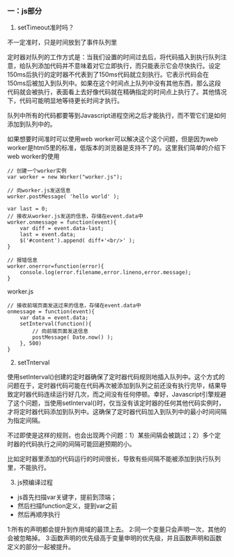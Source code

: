 ### 一：js部分

1. setTimeout准时吗？

不一定准时，只是时间放到了事件队列里

定时器对队列的工作方式是：当我们设置的时间过去后，将代码插入到执行队列注意，给队列添加代码并不意味着对它立即执行，而只能表示它会尽快执行。设定150ms后执行的定时器不代表到了150ms代码就立刻执行。它表示代码会在150ms后被加入到队列中。如果在这个时间点上队列中没有其他东西，那么这段代码就会被执行，表面看上去好像代码就在精确指定的时间点上执行了。其他情况下，代码可能明显地等待更长时间才执行。

队列中所有的代码都要等到Javascript进程空闲之后才能执行，而不管它们是如何添加到队列中的。

如果想要时间准时可以使用web worker可以解决这个这个问题，但是因为web worker是html5里的标准，低版本的浏览器是支持不了的。这里我们简单的介绍下web worker的使用
```
// 创建一个worker实例
var worker = new Worker("worker.js");

// 向worker.js发送信息
worker.postMessage( 'hello world' );

var last = 0;
// 接收从worker.js发送的信息，存储在event.data中
worker.onmessage = function(event){
    var diff = event.data-last;
    last = event.data;
    $('#content').append( diff+'<br/>' );
}

// 报错信息
worker.onerror=function(error){
    console.log(error.filename,error.lineno,error.message);
}
```
worker.js

```
// 接收前端页面发送过来的信息，存储在event.data中
onmessage = function(event){
    var data = event.data;
    setInterval(function(){
        // 向前端页面发送信息
        postMessage( Date.now() );
    }, 500)
}
```

2. setTnterval

使用setInterval()创建的定时器确保了定时器代码规则地插入队列中。这个方式的问题在于，定时器代码可能在代码再次被添加到队列之前还没有执行完毕，结果导致定时器代码连续运行好几次，而之间没有任何停顿。幸好，Javascript引擎规避了这个问题，当使用setInterval()时，仅当没有该定时器的任何其他代码实例时，才将定时器代码添加到队列中。这确保了定时器代码加入到队列中的最小时间间隔为指定间隔。

不过即使是这样的规则，也会出现两个问题：1）某些间隔会被跳过；2）多个定时器的代码执行之间的间隔可能回避预期的小。

比如定时器里添加的代码运行的时间很长，导致有些间隔不能被添加到执行队列里，不能执行。

3. js预编译过程

- js首先扫描var关键字，提前到顶端；
- 然后扫描function定义，提到var之前
- 然后再顺序执行

1:所有的声明都会提升到作用域的最顶上去。
2:同一个变量只会声明一次，其他的会被忽略掉。
3:函数声明的优先级高于变量申明的优先级，并且函数声明和函数定义的部分一起被提升。
